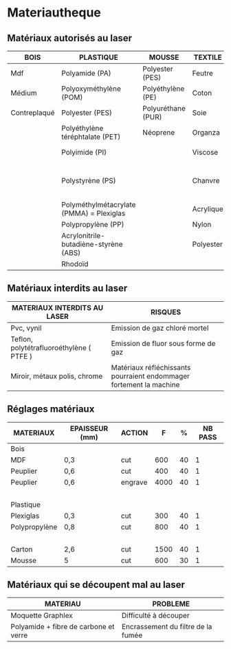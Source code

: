 # Materiautheque


## Matériaux autorisés au laser

BOIS | PLASTIQUE | MOUSSE | TEXTILE | DIVERS
-- | -- | -- | -- | --
Mdf | Polyamide (PA) | Polyester (PES) | Feutre | Cuir
Médium | Polyoxyméthylène (POM) | Polyéthylène (PE) | Coton | Papier
Contreplaqué | Polyester (PES) | Polyuréthane (PUR) | Soie | Carton
  | Polyéthylène téréphtalate (PET) | Néoprene | Organza | Carton plume
  | Polyimide (PI) |   | Viscose | Carton mousse
  | Polystyrène (PS) |   | Chanvre | Caoutchouc synthétique ( si pas de chlore)
  | Polyméthylmétacrylate (PMMA) = Plexiglas |   | Acrylique | Caoutchouc naturel
  | Polypropylène (PP) |   | Nylon |  
  | Acrylonitrile-butadiène-styrène (ABS) |   | Polyester |  
  | Rhodoïd |   |   |  



## Matériaux interdits au laser


MATERIAUX INTERDITS AU LASER | RISQUES
-- | --
Pvc, vynil | Emission de gaz chloré mortel
Teflon, polytétrafluoroéthylène ( PTFE ) | Emission de fluor sous forme de gaz
Miroir, métaux polis, chrome | Matériaux réfléchissants pourraient endommager fortement la machine



## Réglages matériaux

MATERIAUX | EPAISSEUR (mm) | ACTION | F | % | NB  PASS
-- | -- | :-- | -- | -- | --
Bois |   |   |   |   |  
MDF | 0,3 | cut | 600 | 40 | 1
Peuplier | 0,6 | cut | 400 | 40 | 1
Peuplier | 0,6 | engrave | 4000 | 40 | 1
  |   |   |   |   |  
Plastique |   |   |   |   |  
Plexiglas | 0,3 | cut | 300 | 40 | 1
Polypropylène | 0,8 | cut | 800 | 40 | 1
  |   |   |   |   |  
Carton | 2,6 | cut | 1500 | 40 | 1
Mousse | 5 | cut | 600 | 30 | 1


## Matériaux qui se découpent mal au laser


MATERIAU | PROBLEME
-- | --
Moquette Graphlex | Difficulté à découper
Polyamide + fibre de carbone et verre | Encrassement du filtre de la fumée









